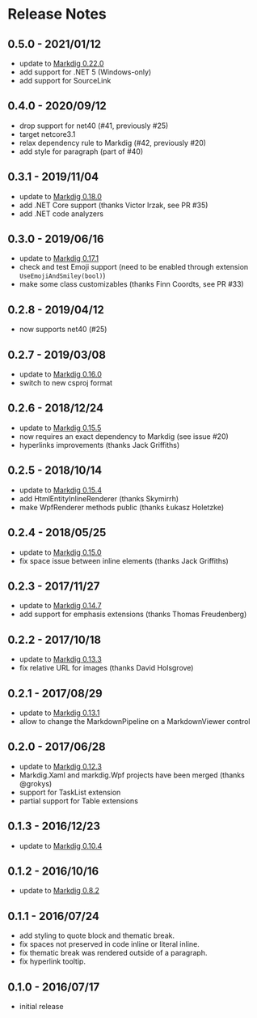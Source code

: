 ﻿# Release Notes

## 0.5.0 - 2021/01/12
  - update to [Markdig 0.22.0](https://github.com/xoofx/markdig/blob/master/changelog.md#0220-05-oct-2020)
  - add support for .NET 5 (Windows-only)
  - add support for SourceLink

## 0.4.0 - 2020/09/12
  - drop support for net40 (#41, previously #25)
  - target netcore3.1
  - relax dependency rule to Markdig  (#42, previously #20)
  - add style for paragraph (part of #40)

## 0.3.1 - 2019/11/04
  - update to [Markdig 0.18.0](https://github.com/lunet-io/markdig/blob/master/changelog.md#0180-24-oct-2019)
  - add .NET Core support (thanks Victor Irzak, see PR #35)
  - add .NET code analyzers

## 0.3.0 - 2019/06/16
  - update to [Markdig 0.17.1](https://github.com/lunet-io/markdig/blob/master/changelog.md#0171-04-july-2019)
  - check and test Emoji support (need to be enabled through extension `UseEmojiAndSmiley(bool)`)
  - make some class customizables (thanks Finn Coordts, see PR #33)

## 0.2.8 - 2019/04/12
  - now supports net40 (#25)

## 0.2.7 - 2019/03/08
  - update to [Markdig 0.16.0](https://github.com/lunet-io/markdig/blob/master/changelog.md#0160-25-feb-2019)
  - switch to new csproj format

## 0.2.6 - 2018/12/24
  - update to [Markdig 0.15.5](https://github.com/lunet-io/markdig/blob/master/changelog.md#0155-11-dec-2018)
  - now requires an exact dependency to Markdig (see issue #20)
  - hyperlinks improvements (thanks Jack Griffiths)

## 0.2.5 - 2018/10/14
  - update to [Markdig 0.15.4](https://github.com/lunet-io/markdig/blob/master/changelog.md#0154-07-oct-2018)
  - add HtmlEntityInlineRenderer (thanks Skymirrh)
  - make WpfRenderer methods public (thanks Łukasz Holetzke)

## 0.2.4 - 2018/05/25
  - update to [Markdig 0.15.0](https://github.com/lunet-io/markdig/blob/master/changelog.md#0150-4-apr-2018)
  - fix space issue between inline elements (thanks Jack Griffiths)

## 0.2.3 - 2017/11/27
  - update to [Markdig 0.14.7](https://github.com/lunet-io/markdig/blob/master/changelog.md#0147-25-nov-2017)
  - add support for emphasis extensions (thanks Thomas Freudenberg)

## 0.2.2 - 2017/10/18 
  - update to [Markdig 0.13.3](https://github.com/lunet-io/markdig/blob/master/changelog.md#0133)
  - fix relative URL for images (thanks David Holsgrove) 

## 0.2.1 - 2017/08/29 
  - update to [Markdig 0.13.1](https://github.com/lunet-io/markdig/blob/master/changelog.md#0131)
  - allow to change the MarkdownPipeline on a MarkdownViewer control 

## 0.2.0 - 2017/06/28 
  - update to [Markdig 0.12.3](https://github.com/lunet-io/markdig/blob/master/changelog.md#0123)
  - Markdig.Xaml and markdig.Wpf projects have been merged (thanks @grokys)
  - support for TaskList extension 
  - partial support for Table extensions

## 0.1.3 - 2016/12/23 
  - update to [Markdig 0.10.4](https://github.com/lunet-io/markdig/blob/master/changelog.md#0104)

## 0.1.2 - 2016/10/16
  - update to [Markdig 0.8.2](https://github.com/lunet-io/markdig/blob/master/changelog.md#082)

## 0.1.1 - 2016/07/24
  - add styling to quote block and thematic break.
  - fix spaces not preserved in code inline or literal inline.
  - fix thematic break was rendered outside of a paragraph.
  - fix hyperlink tooltip.

## 0.1.0 - 2016/07/17
  - initial release
